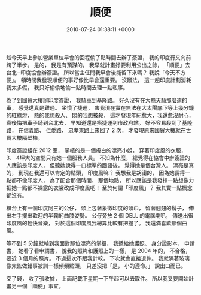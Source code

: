 ﻿---
layout: post
title: 順便
date: 2010-07-24 01:38:11 +0000
category: 誌
tags: [印度行]
---

 

趁今天早上參加營業單位早會的回程偷了點時間去辦了簽證，
我的印度行又向前跨了半步。 
是的，
我是有預謀的，
我早就計畫好要利用公出之餘，
「順便」去台北─印度協會辦簽證。
所以當主任問我早會後能留下來嗎？
我說「今天不方便」。
頓時間我發現順便的事好像比早會還重要。
沒辦法，
這一趟印度計劃消耗我太多假，
我只好偷偷地偷一點時間去理一點私事。

      
<!--more-->
   
為了到國貿大樓辦印度簽證，
我騎車到基隆路。
好久沒有在大熱天騎那麼遠的車，
感覺還真是難過。
坐慣了捷運，
害我現在實在無法在大太陽底下等上幾分鐘的紅綠燈，
熱的我想殺人、 悶的我想被殺，
這才發現年紀愈大，我還愈沒耐心，
真後悔把車子騎到台北去，
早知道還是搭捷運到市政府站。 
好不容易殺到了基隆路，
在信義路、 仁愛路、 忠孝東路上來回了 2 次，
才發現原來國貿大樓就在世貿大樓隔壁棟。

印度簽證組在 2012 室，
掌櫃的是一個膚白的漂亮小姐，
穿著印度風的衣服，
3、 4坪大的空間只有她一個服務人員。
不知為什麼，
總覺得在協會中辦簽證的人應該是印度人，
但聽她說得一口標準的國語後，
覺得她是個台灣人。
漂亮是真的，
到現在我還可以肯定的點頭，
印度風嘛？
我想我是胡謅的，
因為她長得一點都不像印度人，
為了配合那個時間、 那個地點，
所以應該是我發揮一點想像力把她一點都不裸露的衣裳改成印度風吧！
至於何謂「印度風」？
我其實一點概念都沒有。

櫃台上有一個印度阿三的公仔，
頭上包著象徵印度的頭巾，
留著翹翹的鬍子，
伸出右手擺出歡迎的半鞠躬曲膝姿勢。
公仔旁放 2 個 DELL 的電腦喇叭，
傳送出很印度風的輕快音樂，
對於這個印度風我總算比較有把握了。
我還滿喜歡那個曲風。

等不到 5 分鐘就輪到我面對那位漂亮的掌櫃，
我遞給她護照、 身分證影本、 申請書，
她看了看申請書，
說我的照片和護照上的一樣，
是 2004 年的，
不合格，
要近 3 個月的照片。
不過這次不跟我計較，
下次就會直接退件。
我就隔著玻璃像太監做錯事被訓一樣頻頻點頭，
只差沒把「是，
小的遵命。」
說出口而已。

交了錢，
收了張收據，
上面記載下星期一下午起可以去取件。
所以我又要開始計畫另一個「順便」事宜。
